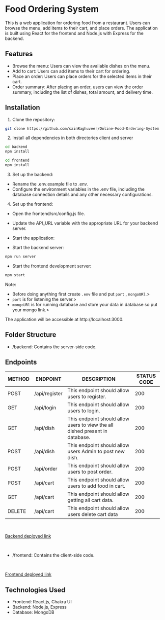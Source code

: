 # Food Ordering System

This is a web application for ordering food from a restaurant. Users can browse the menu, add items to their cart, and place orders. The application is built using React for the frontend and Node.js with Express for the backend.

## Features

- Browse the menu: Users can view the available dishes on the menu.
- Add to cart: Users can add items to their cart for ordering.
- Place an order: Users can place orders for the selected items in their cart.
- Order summary: After placing an order, users can view the order summary, including the list of dishes, total amount, and delivery time.

## Installation

1. Clone the repository:

```bash
git clone https://github.com/sainRaghuveer/Online-Food-Ordering-System.git
```
2. Install all dependencies in both directories client and server

```bash
cd backend 
npm install

cd frontend 
npm install
```

3. Set up the backend:

 - Rename the .env.example file to .env.
 - Configure the environment variables in the .env file, including the database connection details and any other necessary configurations.

4. Set up the frontend:

 - Open the frontend/src/config.js file.
 - Update the API_URL variable with the appropriate URL for your backend server.
 - Start the application:

- Start the backend server:

```bash
npm run server

```
- Start the frontend development server:

```bash
npm start

```

Note:
- Before doing anything first create `.env` file and put `port` , `mongoURl`.> 
- `port` is for listening the server.>
- `mongoURl` is for running database and store your data in database so put your mongo link.>

The application will be accessible at http://localhost:3000.

## Folder Structure
 - /backend: Contains the server-side code.

## Endpoints

<table>
    <thead>
        <tr>
            <th>METHOD</th>
            <th>ENDPOINT</th>
            <th>DESCRIPTION</th>
            <th>STATUS CODE</th>
        </tr>
    </thead>
    <tbody>
        <tr>
            <td>POST</td>
            <td>/api/register</td>
            <td>This endpoint should allow users to register.</td>
            <td>200</td>
        </tr>
        <tr>
            <td>GET</td>
            <td>/api/login</td>
            <td>This endpoint should allow users to login.</td>
            <td>200</td>
        </tr>
        <tr>
            <td>GET</td>
            <td>/api/dish</td>
            <td>This endpoint should allow users to view the all dished present in database.</td>
            <td>200</td>
        </tr>
        <tr>
            <td>POST</td>
            <td>/api/dish</td>
            <td>This endpoint should allow users Admin to post new dish.</td>
            <td>200</td>
        </tr>
        <tr>
            <td>POST</td>
            <td>/api/order</td>
            <td>This endpoint should allow users to post order.</td>
            <td>200</td>
        <tr>
            <td>POST</td>
            <td>/api/cart</td>
            <td>This endpoint should allow users to add food in cart.</td>
            <td>200</td>
        </tr>
        <tr>
            <td>GET</td>
            <td>/api/cart</td>
            <td>This endpoint should allow getting all cart data.</td>
            <td>200</td>
        </tr>
        <tr>
            <td>DELETE</td>
            <td>/api/cart</td>
            <td>This endpoint should allow users delete cart data</td>
            <td>200</td>
        </tr>
        </tr>
    </tbody>
</table>

<br>

<a href="">Backend deployed link</a>

<br>

 - /frontend: Contains the client-side code.

<br>

<a href="">Frontend deployed link</a>

## Technologies Used
 - Frontend: React.js, Chakra UI
 - Backend: Node.js, Express
 - Database: MongoDB

